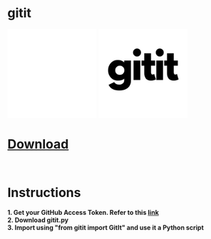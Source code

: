 # gitit

<p float=left>
  <img src="logos/gitit_dark_trans.png" alt="logo" width="200" />
  <img src="logos/gitit_light_trans.png" alt="logo" width="200" />
</p>

<a href="https://raw.githubusercontent.com/pranavsastry/gitit/main/gitit.py"><h1>Download</h1></a><br>

# Instructions <br>
**1. Get your GitHub Access Token. Refer to this <a href="https://docs.github.com/en/github/authenticating-to-github/creating-a-personal-access-token">link</a><br> 2. Download gitit.py <br> 3. Import using "from gitit import GitIt" and use it a Python script <br>**
